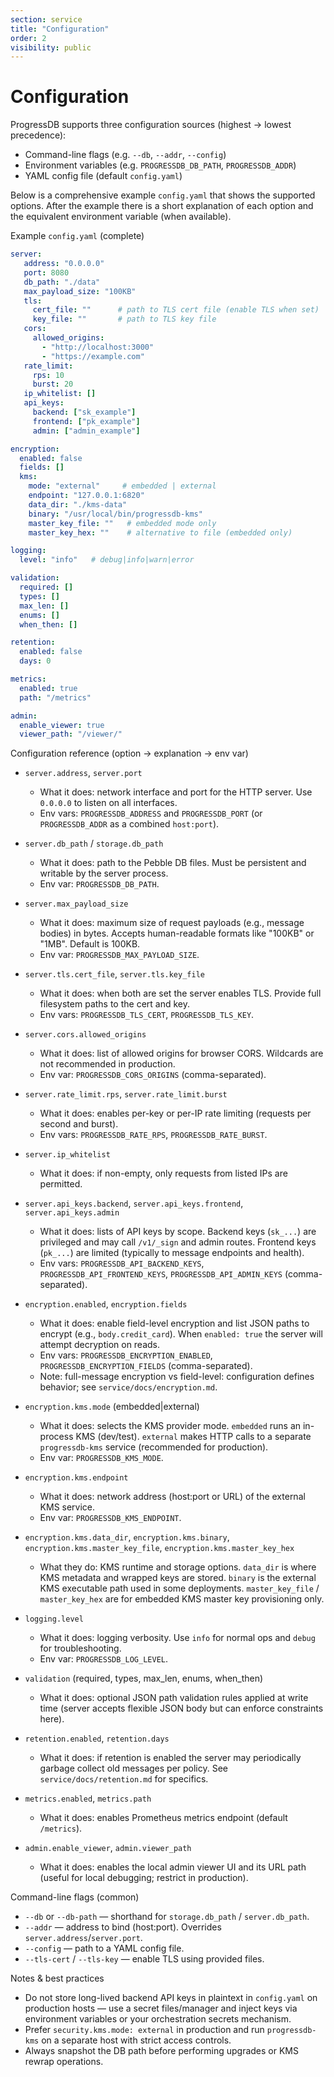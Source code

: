 ```yaml
---
section: service
title: "Configuration"
order: 2
visibility: public
---
```


# Configuration

ProgressDB supports three configuration sources (highest → lowest precedence):

- Command-line flags (e.g. `--db`, `--addr`, `--config`)
- Environment variables (e.g. `PROGRESSDB_DB_PATH`, `PROGRESSDB_ADDR`)
- YAML config file (default `config.yaml`)

Below is a comprehensive example `config.yaml` that shows the supported
options. After the example there is a short explanation of each option and
the equivalent environment variable (when available).

Example `config.yaml` (complete)

```yaml
server:
   address: "0.0.0.0"
   port: 8080
   db_path: "./data"
   max_payload_size: "100KB"
   tls:
     cert_file: ""      # path to TLS cert file (enable TLS when set)
     key_file: ""       # path to TLS key file
   cors:
     allowed_origins:
       - "http://localhost:3000"
       - "https://example.com"
   rate_limit:
     rps: 10
     burst: 20
   ip_whitelist: []
   api_keys:
     backend: ["sk_example"]
     frontend: ["pk_example"]
     admin: ["admin_example"]

encryption:
  enabled: false
  fields: []
  kms:
    mode: "external"     # embedded | external
    endpoint: "127.0.0.1:6820"
    data_dir: "./kms-data"
    binary: "/usr/local/bin/progressdb-kms"
    master_key_file: ""   # embedded mode only
    master_key_hex: ""    # alternative to file (embedded only)

logging:
  level: "info"   # debug|info|warn|error

validation:
  required: []
  types: []
  max_len: []
  enums: []
  when_then: []

retention:
  enabled: false
  days: 0

metrics:
  enabled: true
  path: "/metrics"

admin:
  enable_viewer: true
  viewer_path: "/viewer/"
```

Configuration reference (option → explanation → env var)

- `server.address`, `server.port`
  - What it does: network interface and port for the HTTP server. Use `0.0.0.0` to listen on all interfaces.
  - Env vars: `PROGRESSDB_ADDRESS` and `PROGRESSDB_PORT` (or `PROGRESSDB_ADDR` as a combined `host:port`).

- `server.db_path` / `storage.db_path`
  - What it does: path to the Pebble DB files. Must be persistent and writable by the server process.
  - Env var: `PROGRESSDB_DB_PATH`.

- `server.max_payload_size`
  - What it does: maximum size of request payloads (e.g., message bodies) in bytes. Accepts human-readable formats like "100KB" or "1MB". Default is 100KB.
  - Env var: `PROGRESSDB_MAX_PAYLOAD_SIZE`.

- `server.tls.cert_file`, `server.tls.key_file`
  - What it does: when both are set the server enables TLS. Provide full filesystem paths to the cert and key.
  - Env vars: `PROGRESSDB_TLS_CERT`, `PROGRESSDB_TLS_KEY`.

- `server.cors.allowed_origins`
  - What it does: list of allowed origins for browser CORS. Wildcards are not recommended in production.
  - Env var: `PROGRESSDB_CORS_ORIGINS` (comma-separated).

- `server.rate_limit.rps`, `server.rate_limit.burst`
  - What it does: enables per-key or per-IP rate limiting (requests per second and burst).
  - Env vars: `PROGRESSDB_RATE_RPS`, `PROGRESSDB_RATE_BURST`.

- `server.ip_whitelist`
  - What it does: if non-empty, only requests from listed IPs are permitted.

- `server.api_keys.backend`, `server.api_keys.frontend`, `server.api_keys.admin`
  - What it does: lists of API keys by scope. Backend keys (`sk_...`) are privileged and may call `/v1/_sign` and admin routes. Frontend keys (`pk_...`) are limited (typically to message endpoints and health).
  - Env vars: `PROGRESSDB_API_BACKEND_KEYS`, `PROGRESSDB_API_FRONTEND_KEYS`, `PROGRESSDB_API_ADMIN_KEYS` (comma-separated).

- `encryption.enabled`, `encryption.fields`
  - What it does: enable field-level encryption and list JSON paths to encrypt (e.g., `body.credit_card`). When `enabled: true` the server will attempt decryption on reads.
  - Env vars: `PROGRESSDB_ENCRYPTION_ENABLED`, `PROGRESSDB_ENCRYPTION_FIELDS` (comma-separated).
  - Note: full-message encryption vs field-level: configuration defines behavior; see `service/docs/encryption.md`.

- `encryption.kms.mode` (embedded|external)
  - What it does: selects the KMS provider mode. `embedded` runs an in-process KMS (dev/test). `external` makes HTTP calls to a separate `progressdb-kms` service (recommended for production).
  - Env var: `PROGRESSDB_KMS_MODE`.

- `encryption.kms.endpoint`
  - What it does: network address (host:port or URL) of the external KMS service.
  - Env var: `PROGRESSDB_KMS_ENDPOINT`.

- `encryption.kms.data_dir`, `encryption.kms.binary`, `encryption.kms.master_key_file`, `encryption.kms.master_key_hex`
  - What they do: KMS runtime and storage options. `data_dir` is where KMS metadata and wrapped keys are stored. `binary` is the external KMS executable path used in some deployments. `master_key_file` / `master_key_hex` are for embedded KMS master key provisioning only.

- `logging.level`
  - What it does: logging verbosity. Use `info` for normal ops and `debug` for troubleshooting.
  - Env var: `PROGRESSDB_LOG_LEVEL`.

- `validation` (required, types, max_len, enums, when_then)
  - What it does: optional JSON path validation rules applied at write time (server accepts flexible JSON body but can enforce constraints here).

- `retention.enabled`, `retention.days`
  - What it does: if retention is enabled the server may periodically garbage collect old messages per policy. See `service/docs/retention.md` for specifics.

- `metrics.enabled`, `metrics.path`
  - What it does: enables Prometheus metrics endpoint (default `/metrics`).

- `admin.enable_viewer`, `admin.viewer_path`
  - What it does: enables the local admin viewer UI and its URL path (useful for local debugging; restrict in production).

Command-line flags (common)

- `--db` or `--db-path` — shorthand for `storage.db_path` / `server.db_path`.
- `--addr` — address to bind (host:port). Overrides `server.address`/`server.port`.
- `--config` — path to a YAML config file.
- `--tls-cert` / `--tls-key` — enable TLS using provided files.

Notes & best practices

- Do not store long-lived backend API keys in plaintext in `config.yaml` on production hosts — use a secret files/manager and inject keys via environment variables or your orchestration secrets mechanism.
- Prefer `security.kms.mode: external` in production and run `progressdb-kms` on a separate host with strict access controls.
- Always snapshot the DB path before performing upgrades or KMS rewrap operations.